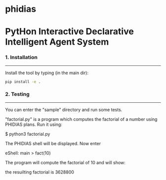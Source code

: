 # phidias

PytHon Interactive Declarative Intelligent Agent System
=======================================================

### 1. Installation

---------------
Install the tool by typing (in the main dir):

```bash
pip install -e .
```


### 2. Testing

----------
You can enter the "sample" directory and run some tests.

"factorial.py" is a program which computes the factorial of a number using
PHIDIAS plans. Run it using:

  $ python3 factorial.py

The PHIDIAS shell will be displayed. Now enter

  eShell: main > fact(10)

The program will compute the factorial of 10 and will show:

  the resuilting factorial is  3628800



